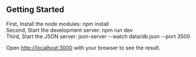 ## Getting Started

First, Install the node modules: npm install
<br/>
Second, Start the development server: npm run dev
<br/>
Third, Start the JSON server: json-server --watch data/db.json --port 3500
<br/>

Open [http://localhost:3000](http://localhost:3000) with your browser to see the result.


